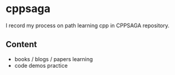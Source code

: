 # cppsaga
I record my process on path learning cpp in CPPSAGA repository.

## Content

* books / blogs / papers learning
* code demos practice
